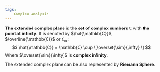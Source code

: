 ```yaml
---
tags:
  - Complex-Analysis
---
```


**The extended complex plane** is the **set of complex numbers** $\mathbb{C}$ with **the point at infinity**. It is denoted by $\hat{\mathbb{C}}$, $\overline{\mathbb{C}}$ or $\mathbb{C}_{{\infty}}$:
$$
\hat{\mathbb{C}} = \mathbb{C} \cup \{\overset{\sim}{\infty}
\}
$$
Where $\overset{\sim}{\infty}$ is **complex infinity**. 

The extended complex plane can be also represented by **Riemann Sphere**.